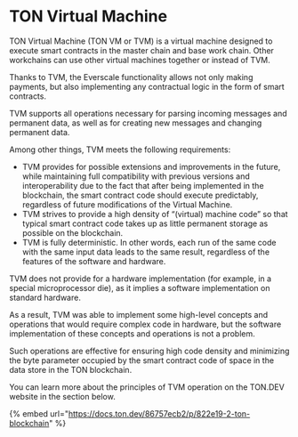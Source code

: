 # TON Virtual Machine

TON Virtual Machine (TON VM or TVM) is a virtual machine designed to execute smart contracts in the master chain and base work chain. Other workchains can use other virtual machines together or instead of TVM.

Thanks to TVM, the Everscale functionality allows not only making payments, but also implementing any contractual logic in the form of smart contracts.

TVM supports all operations necessary for parsing incoming messages and permanent data, as well as for creating new messages and changing permanent data.

Among other things, TVM meets the following requirements:

* TVM provides for possible extensions and improvements in the future, while maintaining full compatibility with previous versions and interoperability due to the fact that after being implemented in the blockchain, the smart contract code should execute predictably, regardless of future modifications of the Virtual Machine.
* TVM strives to provide a high density of “(virtual) machine code” so that typical smart contract code takes up as little permanent storage as possible on the blockchain.
* TVM is fully deterministic. In other words, each run of the same code with the same input data leads to the same result, regardless of the features of the software and hardware.

TVM does not provide for a hardware implementation (for example, in a special microprocessor die), as it implies a software implementation on standard hardware.

As a result, TVM was able to implement some high-level concepts and operations that would require complex code in hardware, but the software implementation of these concepts and operations is not a problem.

Such operations are effective for ensuring high code density and minimizing the byte parameter occupied by the smart contract code of space in the data store in the TON blockchain.

You can learn more about the principles of TVM operation on the TON.DEV website in the section below.

{% embed url="https://docs.ton.dev/86757ecb2/p/822e19-2-ton-blockchain" %}

